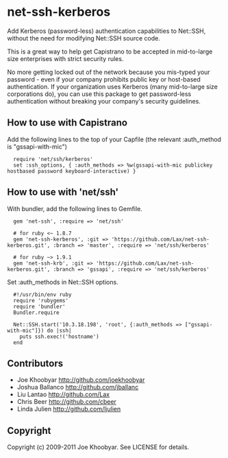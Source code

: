 # net-ssh-kerberos

Add Kerberos (password-less) authentication capabilities to Net::SSH, without the need for modifying Net::SSH source code.

This is a great way to help get Capistrano to be accepted in mid-to-large size enterprises with strict security rules.

No more getting locked out of the network because you mis-typed your password - even if your company prohibits
public key or host-based authentication.  If your organization uses Kerberos (many mid-to-large size corporations do),
you can use this package to get password-less authentication without breaking your company's security guidelines.

## How to use with Capistrano

Add the following lines to the top of your Capfile (the relevant :auth_method is "gssapi-with-mic")

```
  require 'net/ssh/kerberos'
  set :ssh_options, { :auth_methods => %w(gssapi-with-mic publickey hostbased password keyboard-interactive) }
```

## How to use with 'net/ssh'

With bundler, add the following lines to Gemfile.

```
  gem 'net-ssh', :require => 'net/ssh'
  
  # for ruby <~ 1.8.7
  gem 'net-ssh-kerberos', :git => 'https://github.com/Lax/net-ssh-kerberos.git', :branch => 'master', :require => 'net/ssh/kerberos'

  # for ruby ~> 1.9.1
  gem 'net-ssh-krb', :git => 'https://github.com/Lax/net-ssh-kerberos.git', :branch => 'gssapi', :require => 'net/ssh/kerberos'
```

Set :auth_methods in Net::SSH options.

```
  #!/usr/bin/env ruby
  require 'rubygems'
  require 'bundler'
  Bundler.require

  Net::SSH.start('10.3.18.198', 'root', {:auth_methods => ["gssapi-with-mic"]}) do |ssh|
    puts ssh.exec!('hostname')
  end
```

## Contributors

- Joe Khoobyar    http://github.com/joekhoobyar
- Joshua Ballanco http://github.com/jballanc
- Liu Lantao      http://github.com/Lax
- Chris Beer	  http://github.com/cbeer
- Linda Julien    http://github.com/ljulien

## Copyright

Copyright (c) 2009-2011 Joe Khoobyar. See LICENSE for details.
